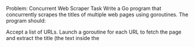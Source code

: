 Problem: Concurrent Web Scraper
Task
Write a Go program that concurrently scrapes the titles of multiple web pages using goroutines. The program should:

Accept a list of URLs.
Launch a goroutine for each URL to fetch the page and extract the title (the text inside the <title> tag).
Collect the titles in a shared slice, ensuring thread safety with a sync.Mutex.
Use a sync.WaitGroup to wait for all goroutines to complete.
Print the list of titles once all pages have been scraped.
Requirements
Concurrency: Use goroutines to fetch and process each URL concurrently.
Synchronization: Protect the shared slice of titles with a sync.Mutex to avoid race conditions.
Completion: Use a sync.WaitGroup to ensure the main function waits for all goroutines to finish.
Error Handling: Gracefully handle errors (e.g., invalid URLs, network issues, or missing <title> tags) by including error messages in the output.
Example Input
Use the following URLs to test your program:

"https://golang.org"
"https://example.com"
"https://nonexistent-site.xyz" (for error handling)
Expected Output
text

Collapse

Wrap

Copy
Titles:
- The Go Programming Language
- Example Domain
- Error scraping https://nonexistent-site.xyz: Get "https://nonexistent-site.xyz": dial t